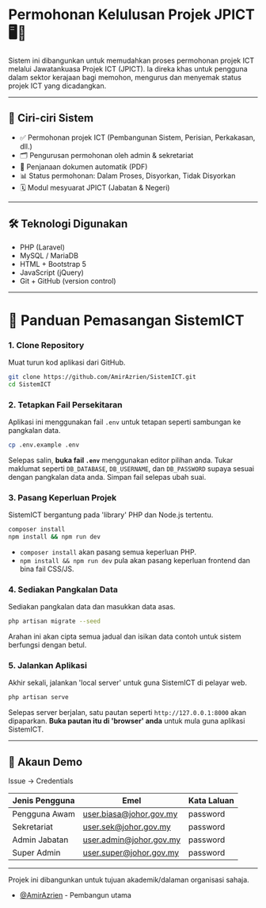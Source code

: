 # Permohonan Kelulusan Projek JPICT 🖥️📄

Sistem ini dibangunkan untuk memudahkan proses permohonan projek ICT melalui Jawatankuasa Projek ICT (JPICT).
Ia direka khas untuk pengguna dalam sektor kerajaan bagi memohon, mengurus dan menyemak status projek ICT yang dicadangkan.

---

## 📁 Ciri-ciri Sistem

- ✅ Permohonan projek ICT (Pembangunan Sistem, Perisian, Perkakasan, dll.)
- 🗂️ Pengurusan permohonan oleh admin & sekretariat
- 📄 Penjanaan dokumen automatik (PDF)
- 📊 Status permohonan: Dalam Proses, Disyorkan, Tidak Disyorkan
- 🗓️ Modul mesyuarat JPICT (Jabatan & Negeri)

---

## 🛠️ Teknologi Digunakan

- PHP (Laravel)
- MySQL / MariaDB
- HTML + Bootstrap 5
- JavaScript (jQuery)
- Git + GitHub (version control)

---


# 🚀 Panduan Pemasangan SistemICT

### 1. Clone Repository

Muat turun kod aplikasi dari GitHub.

```bash
git clone https://github.com/AmirAzrien/SistemICT.git
cd SistemICT
````

### 2. Tetapkan Fail Persekitaran

Aplikasi ini menggunakan fail `.env` untuk tetapan seperti sambungan ke pangkalan data.

```bash
cp .env.example .env
```

Selepas salin, **buka fail `.env`** menggunakan editor pilihan anda. Tukar maklumat seperti `DB_DATABASE`, `DB_USERNAME`, dan `DB_PASSWORD` supaya sesuai dengan pangkalan data anda. Simpan fail selepas ubah suai.

### 3. Pasang Keperluan Projek

SistemICT bergantung pada 'library' PHP dan Node.js tertentu.

```bash
composer install
npm install && npm run dev
```

* `composer install` akan pasang semua keperluan PHP.
* `npm install && npm run dev` pula akan pasang keperluan frontend dan bina fail CSS/JS.

### 4. Sediakan Pangkalan Data

Sediakan pangkalan data dan masukkan data asas.

```bash
php artisan migrate --seed
```

Arahan ini akan cipta semua jadual dan isikan data contoh untuk sistem berfungsi dengan betul.

### 5. Jalankan Aplikasi

Akhir sekali, jalankan 'local server' untuk guna SistemICT di pelayar web.

```bash
php artisan serve
```

Selepas server berjalan, satu pautan seperti `http://127.0.0.1:8000` akan dipaparkan. **Buka pautan itu di 'browser' anda** untuk mula guna aplikasi SistemICT.

---

## 🧪 Akaun Demo

Issue -> Credentials

| Jenis Pengguna | Emel                       | Kata Laluan |
|----------------|----------------------------|-------------|
| Pengguna Awam  | user.biasa@johor.gov.my    | password    |
| Sekretariat    | user.sek@johor.gov.my          | password    |
| Admin Jabatan  | user.admin@johor.gov.my    | password    |
| Super Admin    | user.super@johor.gov.my    | password    |

---

Projek ini dibangunkan untuk tujuan akademik/dalaman organisasi sahaja.
- [@AmirAzrien](https://github.com/AmirAzrien) - Pembangun utama
